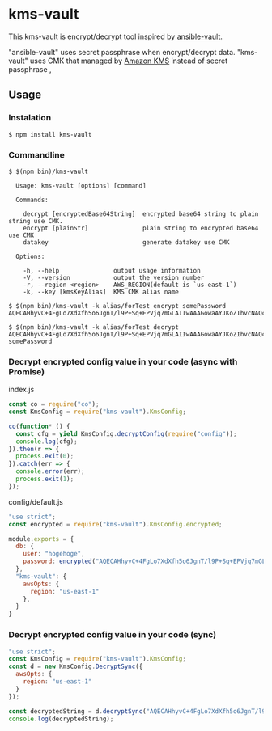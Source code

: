 # kms-vault

This kms-vault is encrypt/decrypt tool inspired by [ansible-vault](http://docs.ansible.com/ansible/playbooks_vault.html).

"ansible-vault" uses secret passphrase when encrypt/decrypt data.
"kms-vault" uses CMK that managed by [Amazon KMS](http://docs.aws.amazon.com/kms/latest/developerguide/concepts.html) instead of secret passphrase , 

## Usage

### Instalation

```
$ npm install kms-vault
```

### Commandline

```
$ $(npm bin)/kms-vault 

  Usage: kms-vault [options] [command]

  Commands:

    decrypt [encryptedBase64String]  encrypted base64 string to plain string use CMK.
    encrypt [plainStr]               plain string to encrypted base64 use CMK
    datakey                          generate datakey use CMK

  Options:

    -h, --help               output usage information
    -V, --version            output the version number
    -r, --region <region>    AWS_REGION(default is `us-east-1`)
    -k, --key [kmsKeyAlias]  KMS CMK alias name
```

```
$ $(npm bin)/kms-vault -k alias/forTest encrypt somePassword
AQECAHhyvC+4FgLo7XdXfh5o6JgnT/l9P+Sq+EPVjq7mGLAIIwAAAGowaAYJKoZIhvcNAQcGoFswWQIBADBUBgkqhkiG9w0BBwEwHgYJYIZIAWUDBAEuMBEEDCJgX/XbBNkM1kifLwIBEIAnKfV3M+OeH9ErdYUZxYN09EY9vD0HvTH+P9bOTrjNGKKWzTQ2D1wV

$ $(npm bin)/kms-vault -k alias/forTest decrypt AQECAHhyvC+4FgLo7XdXfh5o6JgnT/l9P+Sq+EPVjq7mGLAIIwAAAGowaAYJKoZIhvcNAQcGoFswWQIBADBUBgkqhkiG9w0BBwEwHgYJYIZIAWUDBAEuMBEEDCJgX/XbBNkM1kifLwIBEIAnKfV3M+OeH9ErdYUZxYN09EY9vD0HvTH+P9bOTrjNGKKWzTQ2D1wV
somePassword
```

### Decrypt encrypted config value in your code (async with Promise)

index.js
```js
const co = require("co");
const KmsConfig = require("kms-vault").KmsConfig;

co(function* () {
  const cfg = yield KmsConfig.decryptConfig(require("config"));
  console.log(cfg);
}).then(r => {
  process.exit(0);
}).catch(err => {
  console.error(err);
  process.exit(1);
});
```

config/default.js
```js
"use strict";
const encrypted = require("kms-vault").KmsConfig.encrypted;

module.exports = {
  db: {
    user: "hogehoge",
    password: encrypted("AQECAHhyvC+4FgLo7XdXfh5o6JgnT/l9P+Sq+EPVjq7mGLAIIwAAAGowaAYJKoZIhvcNAQcGoFswWQIBADBUBgkqhkiG9w0BBwEwHgYJYIZIAWUDBAEuMBEEDBHdBm6J8K2A4rKkXAIBEIAnni4TuIRTjGUlmVVgXoXlVRnVBgeqsYD3p+i9HvuqPt7FmbMPx+3V")
  },
  "kms-vault": {
    awsOpts: {
      region: "us-east-1"
    },
  }
}
```

### Decrypt encrypted config value in your code (sync)

```js
"use strict";
const KmsConfig = require("kms-vault").KmsConfig;
const d = new KmsConfig.DecryptSync({
  awsOpts: {
    region: "us-east-1"
  }
});

const decryptedString = d.decryptSync("AQECAHhyvC+4FgLo7XdXfh5o6JgnT/l9P+Sq+EPVjq7mGLAIIwAAAGowaAYJKoZIhvcNAQcGoFswWQIBADBUBgkqhkiG9w0BBwEwHgYJYIZIAWUDBAEuMBEEDBHdBm6J8K2A4rKkXAIBEIAnni4TuIRTjGUlmVVgXoXlVRnVBgeqsYD3p+i9HvuqPt7FmbMPx+3V");
console.log(decryptedString);
```